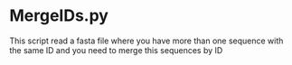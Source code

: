 # MergeIDs.py


This script read a fasta file where you have more than one sequence with the same ID and you need to merge this sequences by ID
